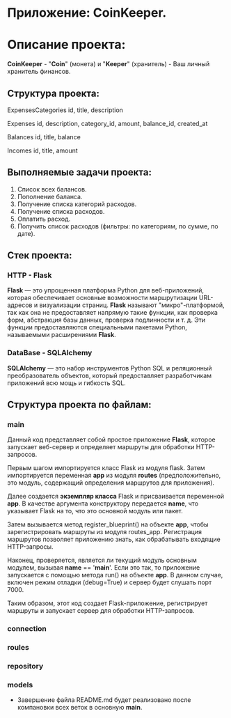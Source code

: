 # Приложение: **CoinKeeper**.

# Описание проекта:

**CoinKeeper**  -  "**Coin**" (монета) и "**Keeper**" (хранитель) - Ваш личный хранитель финансов.

## Структура проекта:

ExpensesCategories
    id, title, description

Expenses
    id, description, category_id, amount, balance_id, created_at

Balances
    id, title, balance

Incomes
    id, title, amount

## Выполняемые задачи проекта:

1. Список всех балансов.
2. Пополнение баланса.
3. Получение списка категорий расходов.
4. Получение списка расходов.
5. Оплатить расход.
6. Получить список расходов (фильтры: по категориям, по сумме, по дате).

## Стек проекта:

### HTTP - Flask

**Flask** — это упрощенная платформа Python для веб-приложений, которая обеспечивает
основные возможности маршрутизации URL-адресов и визуализации страниц.
**Flask** называют "микро"-платформой, так как она не предоставляет напрямую такие функции,
как проверка форм, абстракция базы данных, проверка подлинности и т. д.
Эти функции предоставляются специальными пакетами Python, называемыми расширениями **Flask**.

### DataBase - SQLAlchemy

**SQLAlchemy** — это набор инструментов Python SQL и реляционный преобразователь объектов,
который предоставляет разработчикам приложений всю мощь и гибкость SQL.

## Структура проекта по файлам:

### main

Данный код представляет собой простое приложение **Flask**, которое запускает веб-сервер и определяет маршруты для обработки HTTP-запросов.

Первым шагом импортируется класс Flask из модуля flask. Затем импортируется переменная **app** из модуля **routes** (предположительно, это модуль, содержащий определения маршрутов для приложения).

Далее создается **экземпляр класса** Flask и присваивается переменной **app**. В качестве аргумента конструктору передается __name__, что указывает Flask на то, что это основной модуль или пакет.

Затем вызывается метод register_blueprint() на объекте **app**, чтобы зарегистрировать маршруты из модуля routes_app. Регистрация маршрутов позволяет приложению знать, как обрабатывать входящие HTTP-запросы.

Наконец, проверяется, является ли текущий модуль основным модулем, вызывая __name__ == '__main__'. Если это так, то приложение запускается с помощью метода run() на объекте **app**. В данном случае, включен режим отладки (debug=True) и сервер будет слушать порт 7000.

Таким образом, этот код создает Flask-приложение, регистрирует маршруты и запускает сервер для обработки HTTP-запросов.

### connection

### roules

### repository

### models


* Завершение файла README.md будет реализовано после компановки всех веток в основную **main**.
